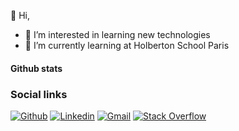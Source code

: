 👋 Hi,
- 👀 I’m interested in learning new technologies
- 🌱 I’m currently learning at Holberton School Paris

 

#### Github stats


### Social links
[![Github](https://img.shields.io/badge/Github-000000?&style=for-the-badge&logo=github&logoColor=white)](https://github.com/Holbiwan)
[![Linkedin](https://img.shields.io/badge/linkedin-%230077B5.svg?&style=for-the-badge&logo=linkedin&logoColor=white)](https://www.linkedin.com/)
[![Gmail](https://img.shields.io/badge/gmail-D14836?&style=for-the-badge&logo=gmail&logoColor=white)](6188@holbertonstudents.com)
[![Stack Overflow](https://img.shields.io/badge/-Stackoverflow-FE7A16?style=for-the-badge&logo=stack-overflow&logoColor=white)](https://stackoverflow.com/)


<!---
Holbiwan/Holbiwan is a ✨ special ✨ repository because its `README.md` (this file) appears on your GitHub profile.
You can click the Preview link to take a look at your changes.
--->
